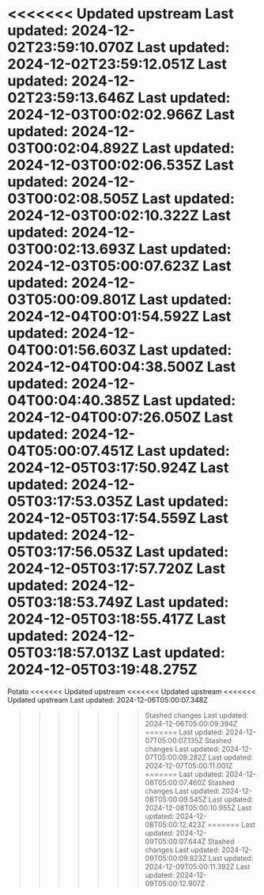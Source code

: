 <<<<<<< Updated upstream
Last updated: 2024-12-02T23:59:10.070Z
Last updated: 2024-12-02T23:59:12.051Z
Last updated: 2024-12-02T23:59:13.646Z
Last updated: 2024-12-03T00:02:02.966Z
Last updated: 2024-12-03T00:02:04.892Z
Last updated: 2024-12-03T00:02:06.535Z
Last updated: 2024-12-03T00:02:08.505Z
Last updated: 2024-12-03T00:02:10.322Z
Last updated: 2024-12-03T00:02:13.693Z
Last updated: 2024-12-03T05:00:07.623Z
Last updated: 2024-12-03T05:00:09.801Z
Last updated: 2024-12-04T00:01:54.592Z
Last updated: 2024-12-04T00:01:56.603Z
Last updated: 2024-12-04T00:04:38.500Z
Last updated: 2024-12-04T00:04:40.385Z
Last updated: 2024-12-04T00:07:26.050Z
Last updated: 2024-12-04T05:00:07.451Z
Last updated: 2024-12-05T03:17:50.924Z
Last updated: 2024-12-05T03:17:53.035Z
Last updated: 2024-12-05T03:17:54.559Z
Last updated: 2024-12-05T03:17:56.053Z
Last updated: 2024-12-05T03:17:57.720Z
Last updated: 2024-12-05T03:18:53.749Z
Last updated: 2024-12-05T03:18:55.417Z
Last updated: 2024-12-05T03:18:57.013Z
Last updated: 2024-12-05T03:19:48.275Z
=======
Potato
<<<<<<< Updated upstream
<<<<<<< Updated upstream
<<<<<<< Updated upstream
Last updated: 2024-12-06T05:00:07.348Z
>>>>>>> Stashed changes
Last updated: 2024-12-06T05:00:09.394Z
=======
Last updated: 2024-12-07T05:00:07.135Z
>>>>>>> Stashed changes
Last updated: 2024-12-07T05:00:09.282Z
Last updated: 2024-12-07T05:00:11.001Z
=======
Last updated: 2024-12-08T05:00:07.460Z
>>>>>>> Stashed changes
Last updated: 2024-12-08T05:00:09.545Z
Last updated: 2024-12-08T05:00:10.955Z
Last updated: 2024-12-08T05:00:12.423Z
=======
Last updated: 2024-12-09T05:00:07.644Z
>>>>>>> Stashed changes
Last updated: 2024-12-09T05:00:09.823Z
Last updated: 2024-12-09T05:00:11.392Z
Last updated: 2024-12-09T05:00:12.907Z
